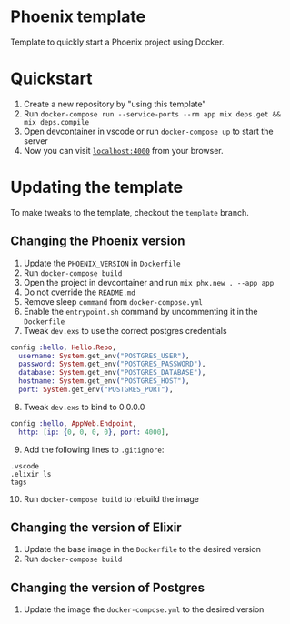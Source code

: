 # Phoenix template

Template to quickly start a Phoenix project using Docker.

# Quickstart
1. Create a new repository by "using this template"
2. Run `docker-compose run --service-ports --rm app mix deps.get && mix deps.compile`
3. Open devcontainer in vscode or run `docker-compose up` to start the server
4. Now you can visit [`localhost:4000`](http://localhost:4000) from your browser.


# Updating the template

To make tweaks to the template, checkout the `template` branch.


## Changing the Phoenix version

1. Update the `PHOENIX_VERSION` in `Dockerfile`
2. Run `docker-compose build`
3. Open the project in devcontainer and run `mix phx.new . --app app`
4. Do not override the `README.md`
5. Remove sleep `command` from `docker-compose.yml`
6. Enable the `entrypoint.sh` command by uncommenting it in the `Dockerfile`
7. Tweak `dev.exs` to use the correct postgres credentials
```elixir
config :hello, Hello.Repo,
  username: System.get_env("POSTGRES_USER"),
  password: System.get_env("POSTGRES_PASSWORD"),
  database: System.get_env("POSTGRES_DATABASE"),
  hostname: System.get_env("POSTGRES_HOST"),
  port: System.get_env("POSTGRES_PORT"),
```
8. Tweak `dev.exs` to bind to 0.0.0.0
```elixir
config :hello, AppWeb.Endpoint,
  http: [ip: {0, 0, 0, 0}, port: 4000],
```
9. Add the following lines to `.gitignore`:
```
.vscode
.elixir_ls
tags
```
10. Run `docker-compose build` to rebuild the image


## Changing the version of Elixir

1. Update the base image in the `Dockerfile` to the desired version
2. Run `docker-compose build`


## Changing the version of Postgres

1. Update the image the `docker-compose.yml` to the desired version
